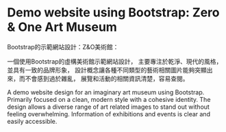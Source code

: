 # Demo website using Bootstrap: Zero & One Art Museum

Bootstrap的示範網站設計：Z&O美術館：

一個使用Bootstrap的虛構美術館示範網站設計，
主要專注於乾淨、現代的風格，並具有一致的品牌形象，
設計概念讓各種不同類型的藝術相關圖片能夠突顯出來，而不會感到過於雜亂，
展覽和活動的相關資訊清楚，容易查閱。

A demo website design for an imaginary art museum using Bootstrap.
Primarily focused on a clean, modern style with a cohesive identity.
The design allows a diverse range of art related images to stand out without feeling overwhelming.
Information of exhibitions and events is clear and easily accessible.

 
